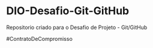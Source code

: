 # DIO-Desafio-Git-GitHub
Repositorio criado para o Desafio de Projeto - Git/GitHub











#ContratoDeCompromisso
